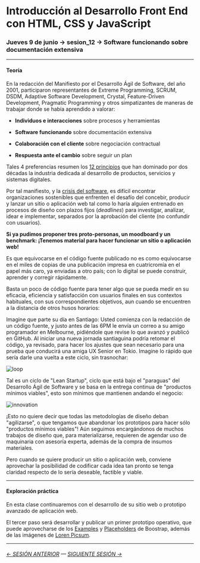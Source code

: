 # Introducción al Desarrollo Front End con HTML, CSS y JavaScript

### Jueves 9 de junio → sesion_12 → Software funcionando sobre documentación extensiva

- - - - - - -

#### Teoría

En la redacción del Manifiesto por el Desarrollo Ágil de Software, del año 2001, participaron representantes de Extreme Programming, SCRUM, DSDM, Adaptive Software Development, Crystal, Feature-Driven Development, Pragmatic Programming y otros simpatizantes de maneras de trabajar donde se había aprendido a valorar:

- **Individuos e interacciones** sobre procesos y herramientas

- **Software funcionando** sobre documentación extensiva

- **Colaboración con el cliente** sobre negociación contractual

- **Respuesta ante el cambio** sobre seguir un plan

Tales 4 preferencias resumen los [12 principios](https://agilemanifesto.org/iso/es/principles.html) que han dominado por dos décadas la industria dedicada al desarrollo de productos, servicios y sistemas digitales.

Por tal manifiesto, y la [crisis del software](https://es.wikipedia.org/wiki/Crisis_del_software), es difícil encontrar organizaciones sostenibles que enfrenten el desafío del concebir, producir y lanzar un sitio o aplicación web tal como lo haría alguien entrenado en procesos de diseño con plazos fijos (*deadlines*) para investigar, analizar, idear e implementar, separados por la aprobación del cliente (no confundir con usuarios).

**Si ya pudimos proponer tres proto-personas, un moodboard y un benchmark: ¡Tenemos material para hacer funcionar un sitio o aplicación web!** 

Es que equivocarse en el código fuente publicado no es como equivocarse en el miles de copias de una publicación impresa en cuatricromía en el papel más caro, ya enviadas a otro país; con lo digital se puede construir, aprender y corregir rápidamente. 

Basta un poco de código fuente para tener algo que se pueda medir en su eficacia, eficiencia y satisfacción con usuarios finales en sus contextos habituales, con sus correspondientes objetivos, aun cuando se encuentren a la distancia de otros husos horarios: 

Imagine que parte su día en Santiago: Usted comienza con la redacción de un código fuente, y justo antes de las 6PM le envía un correo a su amigo programador en Melbourne, pidiéndole que revise lo que avanzó y publicó en GitHub. Al iniciar una nueva jornada santiaguina podría retomar el código, ya revisado, para hacer los ajustes que sean necesario para una prueba que conducirá una amiga UX Senior en Tokio. Imagine lo rápido que sería darle una vuelta a este ciclo, sin trasnochar:

![loop](https://user-images.githubusercontent.com/7999767/149630010-3e54315e-99f9-46f3-8717-34270a3014ba.png)

Tal es un ciclo de "Lean Startup", ciclo que está bajo el "paraguas" del Desarrollo Ágil de Software y se basa en la entrega continua de "productos mínimos viables", esto son mínimos que mantienen andando el negocio:

![innovation](https://user-images.githubusercontent.com/7999767/149630023-6f156cff-5ffd-4a89-afe8-452cb4dd2ffa.png)

¡Esto no quiere decir que todas las metodologías de diseño deban "agilizarse", o que tengamos que abandonar los prototipos para hacer sólo "productos mínimos viables"! Aún seguimos encargándonos de muchos trabajos de diseño que, para materializarse, requieren de agendar uso de maquinaria con asesoría experta, además de la compra de insumos materiales. 

Pero cuando se quiere producir un sitio o aplicación web, conviene aprovechar la posibilidad de codificar cada idea tan pronto se tenga claridad respecto de lo sería deseable, factible y viable.

- - - - - - - 

#### Exploración práctica

En esta clase continuaremos con el desarrollo de su sitio web o prototipo avanzado de aplicación web. 

El tercer paso será desarrollar y publicar un primer prototipo operativo, que puede aprovecharse de los [Examples](https://getbootstrap.com/docs/5.1/examples/) y [Placeholders](https://getbootstrap.com/docs/5.1/components/placeholders/) de Boostrap, además de las imágenes de [Loren Picsum](https://picsum.photos/).


- - - - - - - 

###### [← SESIÓN ANTERIOR](https://github.com/profesorfaco/front-end/tree/main/sesion_11) — [SIGUIENTE SESIÓN →](https://github.com/profesorfaco/front-end/tree/main/sesion_13)
